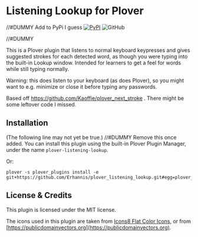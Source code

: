 # Listening Lookup for Plover
//#DUMMY Add to PyPi I guess
[![PyPI](https://img.shields.io/pypi/v/plover-listening-lookup)](https://pypi.org/project/plover-listening-lookup/)
![GitHub](https://img.shields.io/github/license/Erhannis/plover_listening_lookup)

//#DUMMY

This is a Plover plugin that listens to normal keyboard keypresses and gives suggested strokes for each detected word, as though you were typing into the built-in Lookup window.  Intended for learners to get a feel for words while still typing normally.

Warning: this does listen to your keyboard (as does Plover), so you might want to e.g. minimize or close it before typing any passwords.

Based off https://github.com/Kaoffie/plover_next_stroke .  There might be some leftover code I missed.

## Installation

(The following line may not yet be true.) //#DUMMY Remove this once added.
You can install this plugin using the built-in Plover Plugin Manager, under the name `plover-listening-lookup`.

Or:
```
plover -s plover_plugins install -e git+https://github.com/Erhannis/plover_listening_lookup.git#egg=plover_listening_lookup
```

## License & Credits

This plugin is licensed under the MIT license.

The icons used in this plugin are taken from [Icons8 Flat Color Icons](https://github.com/icons8/flat-color-icons), or from [https://publicdomainvectors.org](https://publicdomainvectors.org).